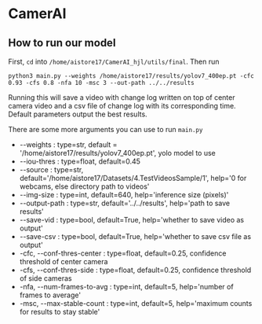 # CamerAI
## How to run our model

First, `cd` into `/home/aistore17/CamerAI_hjl/utils/final`. Then run

    python3 main.py --weights /home/aistore17/results/yolov7_400ep.pt -cfc 0.93 -cfs 0.8 -nfa 10 -msc 3 --out-path ../../results

Running this will save a video with change log written on top of center camera video
and a csv file of change log with its corresponding time. Default parameters output the
best results.

There are some more arguments you can use to run `main.py`

* --weights : type=str, default = '/home/aistore17/results/yolov7_400ep.pt', yolo model to use
* --iou-thres : type=float, default=0.45
* --source : type=str, default='/home/aistore17/Datasets/4.TestVideosSample/1', help='0 for webcams, else directory path to videos'
* --img-size : type=int, default=640, help='inference size (pixels)'
* --output-path : type=str, default='../../results', help='path to save results'
* --save-vid : type=bool, default=True, help='whether to save video as output'
* --save-csv : type=bool, default=True, help='whether to save csv file as output'
* -cfc, --conf-thres-center : type=float, default=0.25, confidence threshold of center camera
* -cfs, --conf-thres-side : type=float, default=0.25, confidence threshold of side cameras
* -nfa, --num-frames-to-avg : type=int, default=5, help='number of frames to average'
* -msc, --max-stable-count : type=int, default=5, help='maximum counts for results to stay stable'
